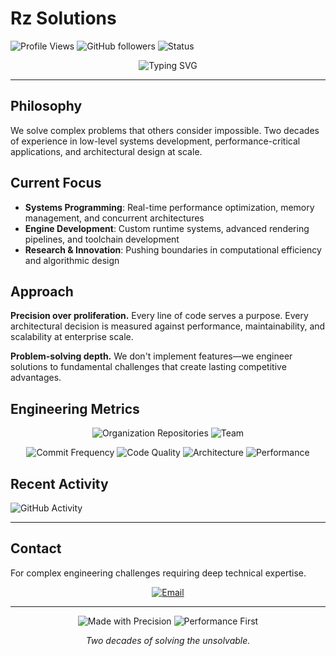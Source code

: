 # Rz Solutions

![Profile Views](https://komarev.com/ghpvc/?username=Rz-Solutions&color=000000&style=flat-square&label=Views)
![GitHub followers](https://img.shields.io/github/followers/Rz-Software?style=flat-square&color=333)
![Status](https://img.shields.io/badge/Status-Engineering-red?style=flat-square)

<div align="center">
  <img src="https://readme-typing-svg.demolab.com?font=Fira+Code&weight=500&size=22&pause=2000&color=333333&center=true&vCenter=true&width=600&lines=Systems+Architecture;Performance+Optimization;Low-Level+Engineering;Complex+Problem+Solving" alt="Typing SVG" />
</div>

---

## Philosophy

We solve complex problems that others consider impossible. Two decades of experience in low-level systems development, performance-critical applications, and architectural design at scale.

## Current Focus

- **Systems Programming**: Real-time performance optimization, memory management, and concurrent architectures
- **Engine Development**: Custom runtime systems, advanced rendering pipelines, and toolchain development  
- **Research & Innovation**: Pushing boundaries in computational efficiency and algorithmic design

## Approach

**Precision over proliferation.** Every line of code serves a purpose. Every architectural decision is measured against performance, maintainability, and scalability at enterprise scale.

**Problem-solving depth.** We don't implement features—we engineer solutions to fundamental challenges that create lasting competitive advantages.

## Engineering Metrics

<div align="center">

![Organization Repositories](https://img.shields.io/badge/dynamic/json?color=333&label=Active%20Projects&query=$.public_repos&url=https://api.github.com/orgs/Rz-Solutions&style=for-the-badge)
![Team](https://img.shields.io/badge/dynamic/json?color=666&label=Engineers&query=$.public_members&url=https://api.github.com/orgs/Rz-Solutions&style=for-the-badge)

![Commit Frequency](https://img.shields.io/badge/Commits-Daily-green?style=flat-square&logo=git)
![Code Quality](https://img.shields.io/badge/Quality-Production%20Grade-brightgreen?style=flat-square&logo=codeclimate)
![Architecture](https://img.shields.io/badge/Architecture-Scalable-blue?style=flat-square&logo=architecture)
![Performance](https://img.shields.io/badge/Performance-Optimized-red?style=flat-square&logo=speedtest)

</div>

## Recent Activity

![GitHub Activity](https://activity-graph.herokuapp.com/graph?username=Rz-Software&theme=minimal&hide_border=true&area=true&color=333333)

---

## Contact

For complex engineering challenges requiring deep technical expertise.

<div align="center">

[![Email](https://img.shields.io/badge/contact@rz--solutions.dev-333333?style=for-the-badge&logo=gmail&logoColor=white&labelColor=000)](mailto:contact@rz-solutions.dev)

</div>

---

<div align="center">

![Made with Precision](https://img.shields.io/badge/Made%20with-Precision-black?style=flat-square)
![Performance First](https://img.shields.io/badge/Performance-First-red?style=flat-square)

*Two decades of solving the unsolvable.*

</div>
